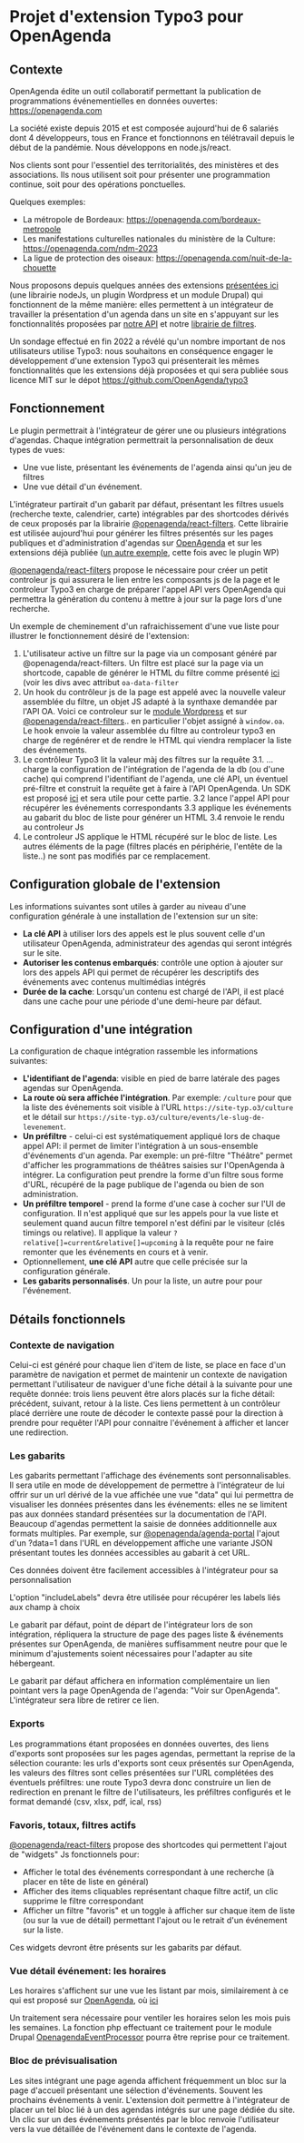 # Projet d'extension Typo3 pour OpenAgenda

## Contexte

OpenAgenda édite un outil collaboratif permettant la publication de programmations événementielles en données ouvertes: https://openagenda.com

La société existe depuis 2015 et est composée aujourd'hui de 6 salariés dont 4 développeurs, tous en France et fonctionnons en télétravail depuis le début de la pandémie. Nous développons en node.js/react.

Nos clients sont pour l'essentiel des territorialités, des ministères et des associations. Ils nous utilisent soit pour présenter une programmation continue, soit pour des opérations ponctuelles.

Quelques exemples:

 * La métropole de Bordeaux: https://openagenda.com/bordeaux-metropole
 * Les manifestations culturelles nationales du ministère de la Culture: https://openagenda.com/ndm-2023
 * La ligue de protection des oiseaux: https://openagenda.com/nuit-de-la-chouette

Nous proposons depuis quelques années des extensions [présentées ici](https://developers.openagenda.com/tag/60-plugins/) (une librairie nodeJs, un plugin Wordpress et un module Drupal) qui fonctionnent de la même manière: elles permettent à un intégrateur de travailler la présentation d'un agenda dans un site en s'appuyant sur les fonctionnalités proposées par [notre API](https://developers.openagenda.com/) et notre [librairie de filtres](https://www.npmjs.com/package/@openagenda/react-filters).

Un sondage effectué en fin 2022 a révélé qu'un nombre important de nos utilisateurs utilise Typo3: nous souhaitons en conséquence engager le développement d'une extension Typo3 qui présenterait les mêmes fonctionnalités que les extensions déjà proposées et qui sera publiée sous licence MIT sur le dépot https://github.com/OpenAgenda/typo3 

## Fonctionnement

Le plugin permettrait à l'intégrateur de gérer une ou plusieurs intégrations d'agendas. Chaque intégration permettrait la personnalisation de deux types de vues:

 * Une vue liste, présentant les événements de l'agenda ainsi qu'un jeu de filtres
 * Une vue détail d'un événement.

L'intégrateur partirait d'un gabarit par défaut, présentant les filtres usuels (recherche texte, calendrier, carte) intégrables par des shortcodes dérivés de ceux proposés par la librairie [@openagenda/react-filters](https://www.npmjs.com/package/@openagenda/react-filters). Cette librairie est utilisée aujourd'hui pour générer les filtres présentés sur les pages publiques et d'administration d'agendas sur [OpenAgenda](https://openagenda.com/zonefranche?lang=fr) et sur les extensions déjà publiée ([un autre exemple](https://festival.bar-bars.com/programmation/festival-bar-bars-2022/), cette fois avec le plugin WP)

[@openagenda/react-filters](https://www.npmjs.com/package/@openagenda/react-filters) propose le nécessaire pour créer un petit controleur js qui assurera le lien entre les composants js de la page et le controleur Typo3 en charge de préparer l'appel API vers OpenAgenda qui permettra la génération du contenu à mettre à jour sur la page lors d'une recherche.

Un exemple de cheminement d'un rafraichissement d'une vue liste pour illustrer le fonctionnement désiré de l'extension:

1. L'utilisateur active un filtre sur la page via un composant généré par @openagenda/react-filters. Un filtre est placé sur la page via un shortcode, capable de générer le HTML du filtre comme présenté [ici](https://github.com/OpenAgenda/oa-public/blob/main/react-filters/example/views/index.ejs) (voir les divs avec attribut `oa-data-filter` 
2. Un hook du contrôleur js de la page est appelé avec la nouvelle valeur assemblée du filtre, un objet JS adapté à la synthaxe demandée par l'API OA. Voici ce controleur sur le [module Wordpress](https://github.com/OpenAgenda/wordpress/blob/main/assets/js/main.js) et sur [@openagenda/react-filters](https://github.com/OpenAgenda/oa-public/blob/main/react-filters/example/assets/main.js).. en particulier l'objet assigné à `window.oa`. Le hook envoie la valeur assemblée du filtre au controleur typo3 en charge de regénérer et de rendre le HTML qui viendra remplacer la liste des événements.
3. Le contrôleur Typo3 lit la valeur màj des filtres sur la requête
3.1. ... charge la configuration de l'intégration de l'agenda de la db (ou d'une cache) qui comprend l'identifiant de l'agenda, une clé API, un éventuel pré-filtre et construit la requête get à faire à l'API OpenAgenda. Un SDK est proposé [ici](https://github.com/OpenAgenda/sdk-php) et sera utile pour cette partie.
3.2 lance l'appel API pour récupérer les événements correspondants
3.3 applique les événements au gabarit du bloc de liste pour générer un HTML
3.4 renvoie le rendu au controleur Js
4. Le controleur JS applique le HTML récupéré sur le bloc de liste. Les autres éléments de la page (filtres placés en périphérie, l'entête de la liste..) ne sont pas modifiés par ce remplacement.

## Configuration globale de l'extension

Les informations suivantes sont utiles à garder au niveau d'une configuration générale à une installation de l'extension sur un site:

 * **La clé API** à utiliser lors des appels est le plus souvent celle d'un utilisateur OpenAgenda, administrateur des agendas qui seront intégrés sur le site.
 * **Autoriser les contenus embarqués**: contrôle une option à ajouter sur lors des appels API qui permet de récupérer les descriptifs des événements avec contenus multimédias intégrés
 * **Durée de la cache**: Lorsqu'un contenu est chargé de l'API, il est placé dans une cache pour une période d'une demi-heure par défaut.
 
## Configuration d'une intégration

La configuration de chaque intégration rassemble les informations suivantes:

 * **L'identifiant de l'agenda**: visible en pied de barre latérale des pages agendas sur OpenAgenda.
 * **La route où sera affichée l'intégration**. Par exemple: `/culture` pour que la liste des événements soit visible à l'URL `https://site-typ.o3/culture` et le détail sur `https://site-typ.o3/culture/events/le-slug-de-levenement`.
 * **Un préfiltre** - celui-ci est systématiquement appliqué lors de chaque appel API: il permet de limiter l'intégration à un sous-ensemble d'événements d'un agenda. Par exemple: un pré-filtre "Théâtre" permet d'afficher les programmations de théâtres saisies sur l'OpenAgenda à intégrer. La configuration peut prendre la forme d'un filtre sous forme d'URL, récupéré de la page publique de l'agenda ou bien de son administration.
 * **Un préfiltre temporel** - prend la forme d'une case à cocher sur l'UI de configuration. Il n'est appliqué que sur les appels pour la vue liste et seulement quand aucun filtre temporel n'est défini par le visiteur (clés timings ou relative). Il applique la valeur `?relative[]=current&relative[]=upcoming` à la requête pour ne faire remonter que les événements en cours et à venir.
 * Optionnellement, **une clé API** autre que celle précisée sur la configuration générale.
 * **Les gabarits personnalisés**. Un pour la liste, un autre pour pour l'événement.


## Détails fonctionnels

### Contexte de navigation

Celui-ci est généré pour chaque lien d'item de liste, se place en face d'un paramètre de navigation et permet de maintenir un contexte de navigation permettant l'utilisateur de naviguer d'une fiche détail à la suivante pour une requête donnée: trois liens peuvent être alors placés sur la fiche détail: précédent, suivant, retour à la liste. Ces liens permettent à un contrôleur placé derrière une route de décoder le contexte passé pour la direction à prendre pour requêter l'API pour connaitre l'événement à afficher et lancer une redirection.

### Les gabarits

Les gabarits permettant l'affichage des événements sont personnalisables. Il sera utile en mode de développement de permettre à l'intégrateur de lui offrir sur un url dérivé de la vue affichée une vue "data" qui lui permettra de visualiser les données présentes dans les événements: elles ne se limitent pas aux données standard présentées sur la documentation de l'API. Beaucoup d'agendas permettent la saisie de données additionnelle aux formats multiples. Par exemple, sur [@openagenda/agenda-portal](https://www.npmjs.com/package/@openagenda/agenda-portal) l'ajout d'un ?data=1 dans l'URL en développement affiche une variante JSON présentant toutes les données accessibles au gabarit à cet URL.

Ces données doivent être facilement accessibles à l'intégrateur pour sa personnalisation

L'option "includeLabels" devra être utilisée pour récupérer les labels liés aux champ à choix

Le gabarit par défaut, point de départ de l'intégrateur lors de son intégration, répliquera la structure de page des pages liste & événements présentes sur OpenAgenda, de manières suffisamment neutre pour que le minimum d'ajustements soient nécessaires pour l'adapter au site hébergeant.

Le gabarit par défaut affichera en information complémentaire un lien pointant vers la page OpenAgenda de l'agenda: "Voir sur OpenAgenda". L'intégrateur sera libre de retirer ce lien.

### Exports

Les programmations étant proposées en données ouvertes, des liens d'exports sont proposées sur les pages agendas, permettant la reprise de la sélection courante: les urls d'exports sont ceux présentés sur OpenAgenda, les valeurs des filtres sont celles présentées sur l'URL complétées des éventuels préfiltres: une route Typo3 devra donc construire un lien de redirection en prenant le filtre de l'utilisateurs, les préfiltres configurés et le format demandé (csv, xlsx, pdf, ical, rss)

### Favoris, totaux, filtres actifs

[@openagenda/react-filters](https://www.npmjs.com/package/@openagenda/react-filters) propose des shortcodes qui permettent l'ajout de "widgets" Js fonctionnels pour:

 * Afficher le total des événements correspondant à une recherche (à placer en tête de liste en général)
 * Afficher des items cliquables représentant chaque filtre actif, un clic supprime le filtre correspondant
 * Afficher un filtre "favoris" et un toggle à afficher sur chaque item de liste (ou sur la vue de détail) permettant l'ajout ou le retrait d'un événement sur la liste.

Ces widgets devront être présents sur les gabarits par défaut.

### Vue détail événement: les horaires

Les horaires s'affichent sur une vue les listant par mois, similairement à ce qui est proposé sur [OpenAgenda](https://openagenda.com/sqy/events/au-fil-des-mots-932363), où [ici](https://www.saint-quentin-en-yvelines.fr/fr/agenda-de-saint-quentin-en-yvelines/au-fil-des-mots-932363?oac=eyJpbmRleCI6MCwidG90YWwiOjE5MSwiZmlsdGVycyI6eyJyZWxhdGl2ZSI6WyJjdXJyZW50IiwidXBjb21pbmciXSwiZGV0YWlsZWQiOjF9fQ%3D%3D)

Un traitement sera nécessaire pour ventiler les horaires selon les mois puis les semaines. La fonction php effectuant ce traitement pour le module Drupal [OpenagendaEventProcessor](https://github.com/OpenAgenda/drupal/blob/master/openagenda/src/OpenagendaEventProcessor.php) pourra être reprise pour ce traitement.

### Bloc de prévisualisation

Les sites intégrant une page agenda affichent fréquemment un bloc sur la page d'accueil présentant une sélection d'événements. Souvent les prochains événements à venir. L'extension doit permettre à l'intégrateur de placer un tel bloc lié à un des agendas intégrés sur une page dédiée du site. Un clic sur un des événements présentés par le bloc renvoie l'utilisateur vers la vue détaillée de l'événement dans le contexte de l'agenda.

